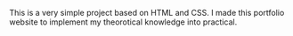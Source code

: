 This is a very simple project based on HTML and CSS. 
I made this portfolio website to implement my theorotical knowledge into practical.
